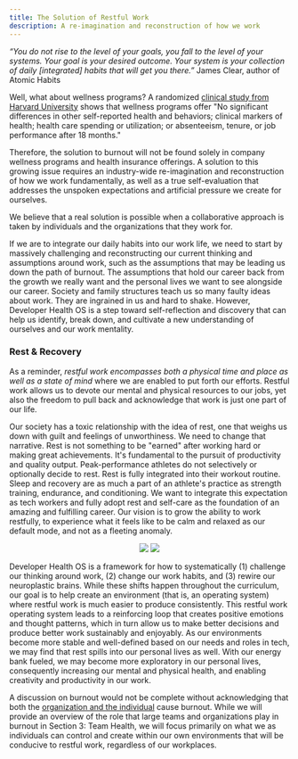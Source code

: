 ```yaml
---
title: The Solution of Restful Work
description: A re-imagination and reconstruction of how we work
---
```


<em>“You do not rise to the level of your goals, you fall to the level of your systems. Your goal is your desired outcome. Your system is your collection of daily [integrated] habits that will get you there.”</em> James Clear, author of Atomic Habits

Well, what about wellness programs? A randomized [clinical study from Harvard University](https://jamanetwork.com/journals/jama/fullarticle/2730614) shows that wellness programs offer "No significant differences in other self-reported health and behaviors; clinical markers of health; health care spending or utilization; or absenteeism, tenure, or job performance after 18 months." 

Therefore, the solution to burnout will not be found solely in company wellness programs and health insurance offerings. A solution to this growing issue requires an industry-wide re-imagination and reconstruction of how we work fundamentally, as well as a true self-evaluation that addresses the unspoken expectations and artificial pressure we create for ourselves. 

We believe that a real solution is possible when a collaborative approach is taken by individuals and the organizations that they work for.

If we are to integrate our daily habits into our work life, we need to start by massively challenging and reconstructing our current thinking and assumptions around work, such as the assumptions that may be leading us down the path of burnout. The assumptions that hold our career back from the growth we really want and the personal lives we want to see alongside our career. Society and family structures teach us so many faulty ideas about work. They are ingrained in us and hard to shake. However, Developer Health OS is a step toward self-reflection and discovery that can help us identify, break down, and cultivate a new understanding of ourselves and our work mentality.

### Rest & Recovery

As a reminder, <em>restful work encompasses both a physical time and place as well as a state of mind</em> where we are enabled to put forth our efforts. Restful work allows us to devote our mental and physical resources to our jobs, yet also the freedom to pull back and acknowledge that work is just one part of our life. 

Our society has a toxic relationship with the idea of rest, one that weighs us down with guilt and feelings of unworthiness. We need to change that narrative. Rest is not something to be "earned" after working hard or making great achievements. It's fundamental to the pursuit of productivity and quality output. Peak-performance athletes do not selectively or optionally decide to rest. Rest is fully integrated into their workout routine. Sleep and recovery are as much a part of an athlete's practice as strength training, endurance, and conditioning. We want to integrate this expectation as tech workers and fully adopt rest and self-care as the foundation of an amazing and fulfilling career. Our vision is to grow the ability to work restfully, to experience what it feels like to be calm and relaxed as our default mode, and not as a fleeting anomaly.

<p align="center">
<img class="dark:sl-hidden" src="https://basehub.earth/48fd3a0f/eKM80BCfBGxEaCYQnlCGu/1.png">
<img class="light:sl-hidden" src="https://basehub.earth/48fd3a0f/rRw8aDa3xjRKDv21JzIUo/2.png">
</p>

Developer Health OS is a framework for how to systematically (1) challenge our thinking around work, (2) change our work habits, and (3) rewire our neuroplastic brains. While these shifts happen throughout the curriculum, our goal is to help create an environment (that is, an operating system) where restful work is much easier to produce consistently. This restful work operating system leads to a reinforcing loop that creates positive emotions and thought patterns, which in turn allow us to make better decisions and produce better work sustainably and enjoyably. As our environments become more stable and well-defined based on our needs and roles in tech, we may find that rest spills into our personal lives as well. With our energy bank fueled, we may become more exploratory in our personal lives, consequently increasing our mental and physical health, and enabling creativity and productivity in our work. 

A discussion on burnout would not be complete without acknowledging that both the [organization and the individual](https://ssir.org/articles/entry/burnout_from_an_organizational_perspective) cause burnout. While we will provide an overview of the role that large teams and organizations play in burnout in Section 3: Team Health, we will focus primarily on what we as individuals can control and create within our own environments that will be conducive to restful work, regardless of our workplaces.
